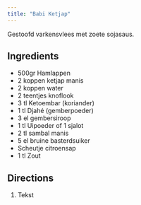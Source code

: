 ```yaml
---
title: "Babi Ketjap"
---
```


Gestoofd varkensvlees met zoete sojasaus.

## Ingredients

* 500gr Hamlappen
* 2 koppen ketjap manis
* 2 koppen water
* 2 teentjes knoflook
* 3 tl Ketoembar (koriander)
* 1 tl Djahé (gemberpoeder)
* 3 el gembersiroop
* 1 tl Uipoeder of 1 sjalot
* 2 tl sambal manis
* 5 el bruine basterdsuiker
* Scheutje citroensap
* 1 tl Zout

## Directions

1. Tekst
